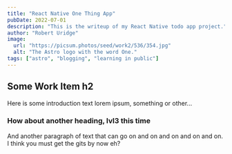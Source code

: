 ```yaml
---
title: "React Native One Thing App"
pubDate: 2022-07-01
description: "This is the writeup of my React Native todo app project."
author: "Robert Uridge"
image:
  url: "https://picsum.photos/seed/work2/536/354.jpg"
  alt: "The Astro logo with the word One."
tags: ["astro", "blogging", "learning in public"]
---
```


## Some Work Item h2

Here is some introduction text lorem ipsum, something or other...

### How about another heading, lvl3 this time

And another paragraph of text that can go on and on and on and on and on. I think you must get the gits by now eh?
